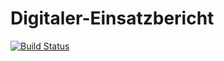 # Digitaler-Einsatzbericht

[![Build Status](https://travis-ci.com/de-dev-team/Digitaler-Einsatzbericht.svg?branch=master)](https://travis-ci.com/de-dev-team)

